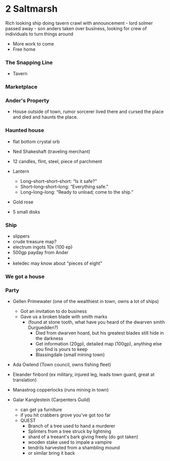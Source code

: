 # 2 Saltmarsh

Rich looking ship doing tavern crawl with announcement - lord solmer passed away - son anders taken over business, looking for crew of individuals to turn things around
  - More work to come
  - Free home

### The Snapping Line
- Tavern

### Marketplace

### Ander's Property
- House outside of town, rumor sorcerer lived there and cursed the place and died and haunts the place.

### Haunted house
- flat bottom crystal orb
- Ned Shakeshaft (traveling merchant)

- 12 candles, flint, steel, piece of parchment
- Lantern
  - Long–short–short–short: “Is it safe?”
  - Short–long–short–long: “Everything safe.”
  - Long–long–long: “Ready to unload; come to the ship.”

- Gold rose
- 5 small disks

### Ship
- slippers
- crude treasure map?
- electrum ingots 10x (100 ep)
- 500gp payday from Ander
-
- keledec may know about "pieces of eight"

### We got a house

### Party
- Gellen Primewater (one of the wealthiest in town, owns a lot of ships)
  - Got an invitation to do business
  - Gave us a broken blade with smith marks 
    - (found at stone tooth, what have you heard of the dwarven smith Durguedden?)
      - Died from dwarven hoard, but his greatest blades still hide in the darkness
      - Get information (20gp), detailed map (100gp), anything else you find is yours to keep
      - Blassingdale (small mining town)
- Ada Owlend (Town council, owns fishing fleet)
- Eleander finbord (ex military, injured leg, leads town guard, great at translation)
- Manastrog copperlocks (runs mining in town)

- Galar Kanglestein (Carpenters Guild)
  - can get ya furniture
  - if you hit crabbers grove you've got too far
  - QUEST
    - Branch of a tree used to hand a murderer
    - Splinters from a tree struck by lightning
    - shard of a treeant's bark giving freely (do got taken)
    - wooden stake used to impale a vampire
    - tendrils harvested from a shambling mound
    - or similar bring it back

